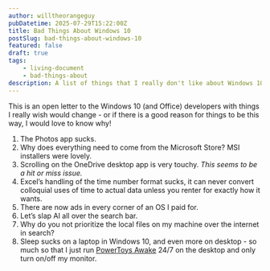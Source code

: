 ```yaml
---
author: willtheorangeguy
pubDatetime: 2025-07-29T15:22:00Z
title: Bad Things About Windows 10
postSlug: bad-things-about-windows-10
featured: false
draft: true
tags:
    - living-document
    - bad-things-about
description: A list of things that I really don't like about Windows 10.
---
```


This is an open letter to the Windows 10 (and Office) developers with things I really wish would change - or if there is a good reason for things to be this way, I would love to know why!

1. The Photos app sucks.
2. Why does everything need to come from the Microsoft Store? MSI installers were lovely.
3. Scrolling on the OneDrive desktop app is very touchy. _This seems to be a hit or miss issue._
4. Excel’s handling of the time number format sucks, it can never convert colloquial uses of time to actual data unless you renter for exactly how it wants.
5. There are now ads in every corner of an OS I paid for.
6. Let’s slap AI all over the search bar.
7. Why do you not prioritize the local files on my machine over the internet in search?
8. Sleep sucks on a laptop in Windows 10, and even more on desktop - so much so that I just run [PowerToys Awake](https://learn.microsoft.com/en-us/windows/powertoys/awake) 24/7 on the desktop and only turn on/off my monitor.
